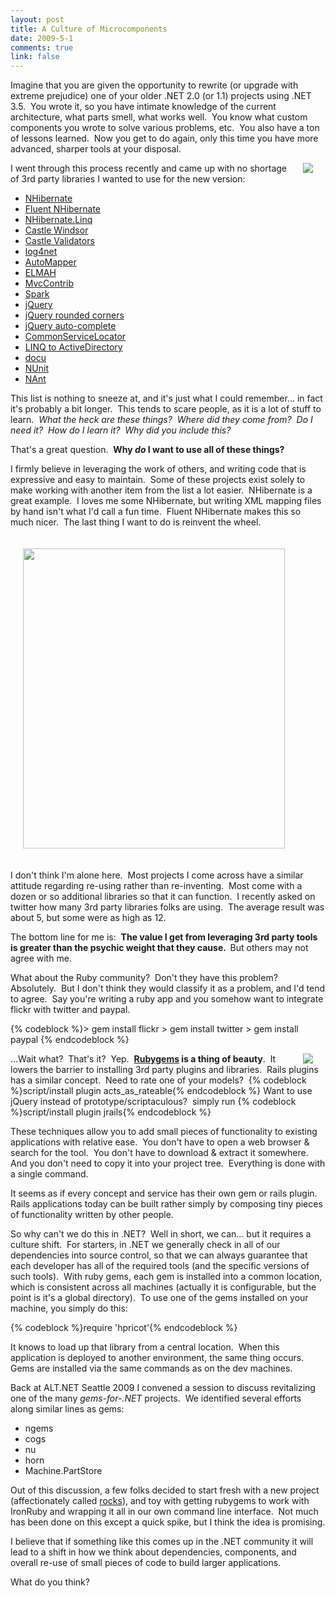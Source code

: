 ```yaml
--- 
layout: post
title: A Culture of Microcomponents
date: 2009-5-1
comments: true
link: false
---
```

<p>Imagine that you are given the opportunity to rewrite (or upgrade with extreme prejudice) one of your older .NET 2.0 (or 1.1) projects using .NET 3.5.&nbsp; You wrote it, so you have intimate knowledge of the current architecture, what parts smell, what works well.&nbsp; You know what custom components you wrote to solve various problems, etc.&nbsp; You also have a ton of lessons learned.&nbsp; Now you get to do again, only this time you have more advanced, sharper tools at your disposal.</p> <p><img style="margin: 0px 20px" align="right" src="http://www.blackwagon.com/Merchant2/graphics/00000001/BRIO010-brio-building-blocks-natural-lg.jpg">I went through this process recently and came up with no shortage of 3rd party libraries I wanted to use for the new version:</p> <ul> <li><a href="https://www.hibernate.org/343.html" target="_blank">NHibernate</a>  <li><a href="http://fluentnhibernate.org/" target="_blank">Fluent NHibernate</a>  <li><a href="http://sourceforge.net/projects/nhcontrib/" target="_blank">NHibernate.Linq</a>  <li><a href="http://www.castleproject.org/container/index.html" target="_blank">Castle Windsor</a>  <li><a href="http://www.castleproject.org/activerecord/documentation/v1rc1/usersguide/validation.html" target="_blank">Castle Validators</a>  <li><a href="http://logging.apache.org/log4net/index.html" target="_blank">log4net</a>  <li><a href="http://www.codeplex.com/AutoMapper" target="_blank">AutoMapper</a>  <li><a href="http://code.google.com/p/elmah/" target="_blank">ELMAH</a>  <li><a href="http://mvccontrib.org" target="_blank">MvcContrib</a>  <li><a href="http://sparkviewengine.com/" target="_blank">Spark</a>  <li><a href="http://jquery.com/" target="_blank">jQuery</a>  <li><a href="http://www.atblabs.com/jquery.corners.html" target="_blank">jQuery rounded corners</a> <li><a href="http://bassistance.de/jquery-plugins/jquery-plugin-autocomplete/" target="_blank">jQuery auto-complete</a>  <li><a href="http://www.codeplex.com/CommonServiceLocator" target="_blank">CommonServiceLocator</a>  <li><a href="http://www.codeplex.com/LINQtoAD" target="_blank">LINQ to ActiveDirectory</a>  <li><a href="http://docu.jagregory.com/" target="_blank">docu</a>  <li><a href="http://nunit.org" target="_blank">NUnit</a>  <li><a href="http://nant.sf.net" target="_blank">NAnt</a></li></ul> <p>This list is nothing to sneeze at, and it's just what I could remember... in fact it's probably a bit longer.&nbsp; This tends to scare people, as it is a lot of stuff to learn.&nbsp; <em>What the heck are these things?&nbsp; Where did they come from?&nbsp; Do I need it?&nbsp; How do I learn it?&nbsp; Why did you include this?</em></p> <p>That's a great question.&nbsp; <strong>Why <em>do</em> I want to use all of these things?</strong>&nbsp;</p> <p>I firmly believe in leveraging the work of others, and writing code that is expressive and easy to maintain.&nbsp; Some of these projects exist solely to make working with another item from the list a lot easier.&nbsp; NHibernate is a great example.&nbsp; I loves me some NHibernate, but writing XML mapping files by hand isn't what I'd call a fun time.&nbsp; Fluent NHibernate makes this so much nicer.&nbsp; The last thing I want to do is reinvent the wheel.</p> <p><img style="margin: 20px" src="http://liambest.com/square.jpg" width="419" height="480"></p> <p>I don't think I'm alone here.&nbsp; Most projects I come across have a similar attitude regarding re-using rather than re-inventing.&nbsp; Most come with a dozen or so additional libraries so that it can function.&nbsp; I recently asked on twitter how many 3rd party libraries folks are using.&nbsp; The average result was about 5, but some were as high as 12.</p> <p>The bottom line for me is:&nbsp; <strong>The value I get from leveraging 3rd party tools is greater than the psychic weight that they cause.&nbsp; </strong>But others may not agree with me.</p> <p>What about the Ruby community?&nbsp; Don't they have this problem?&nbsp; Absolutely.&nbsp; But I don't think they would classify it as a problem, and I'd tend to agree.&nbsp; Say you're writing a ruby app and you somehow want to integrate flickr with twitter and paypal.</p>{% codeblock %}&gt; gem install flickr
&gt; gem install twitter
&gt; gem install paypal
{% endcodeblock %}
<style type="text/css">.csharpcode, .csharpcode pre
{
font-size: small;
color: black;
font-family: consolas, "Courier New", courier, monospace;
background-color: #ffffff;
/*white-space: pre;*/
}
.csharpcode pre { margin: 0em; }
.csharpcode .rem { color: #008000; }
.csharpcode .kwrd { color: #0000ff; }
.csharpcode .str { color: #006080; }
.csharpcode .op { color: #0000c0; }
.csharpcode .preproc { color: #cc6633; }
.csharpcode .asp { background-color: #ffff00; }
.csharpcode .html { color: #800000; }
.csharpcode .attr { color: #ff0000; }
.csharpcode .alt
{
background-color: #f4f4f4;
width: 100%;
margin: 0em;
}
.csharpcode .lnum { color: #606060; }
</style>
<p><img style="margin: 0px 20px" align="right" src="http://www.workingwithrails.com/images/ruby-gem.png?1213632569">...Wait what?&nbsp; That's it?&nbsp; Yep.&nbsp; <strong><a href="http://rubygems.org/" target="_blank">Rubygems</a> is a thing of beauty</strong>.&nbsp; It lowers the barrier to installing 3rd party plugins and libraries.&nbsp; Rails plugins has a similar concept.&nbsp; Need to rate one of your models?&nbsp; {% codeblock %}script/install plugin acts_as_rateable{% endcodeblock %} Want to use jQuery instead of prototype/scriptaculous?&nbsp; simply run {% codeblock %}script/install plugin jrails{% endcodeblock %}
<p></p>
<p>These techniques allow you to add small pieces of functionality to existing applications with relative ease.&nbsp; You don't have to open a web browser &amp; search for the tool.&nbsp; You don't have to download &amp; extract it somewhere.&nbsp; And you don't need to copy it into your project tree.&nbsp; Everything is done with a single command.</p>
<p>It seems as if every concept and service has their own gem or rails plugin.&nbsp; Rails applications today can be built rather simply by composing tiny pieces of functionality written by other people.&nbsp; <br></p>
<p>So why can't we do this in .NET?&nbsp; Well in short, we can... but it requires a culture shift.&nbsp; For starters, in .NET we generally check in all of our dependencies into source control, so that we can always guarantee that each developer has all of the required tools (and the specific versions of such tools).&nbsp; With ruby gems, each gem is installed into a common location, which is consistent across all machines (actually it is configurable, but the point is it's a global directory).&nbsp; To use one of the gems installed on your machine, you simply do this:</p>{% codeblock %}require <span class="str">'hpricot'</span>{% endcodeblock %}
<style type="text/css">.csharpcode, .csharpcode pre
{
font-size: small;
color: black;
font-family: consolas, "Courier New", courier, monospace;
background-color: #ffffff;
/*white-space: pre;*/
}
.csharpcode pre { margin: 0em; }
.csharpcode .rem { color: #008000; }
.csharpcode .kwrd { color: #0000ff; }
.csharpcode .str { color: #006080; }
.csharpcode .op { color: #0000c0; }
.csharpcode .preproc { color: #cc6633; }
.csharpcode .asp { background-color: #ffff00; }
.csharpcode .html { color: #800000; }
.csharpcode .attr { color: #ff0000; }
.csharpcode .alt
{
background-color: #f4f4f4;
width: 100%;
margin: 0em;
}
.csharpcode .lnum { color: #606060; }
</style>
<p>It knows to load up that library from a central location.&nbsp; When this application is deployed to another environment, the same thing occurs.&nbsp; Gems are installed via the same commands as on the dev machines. </p>
<p>Back at ALT.NET Seattle 2009 I convened a session to discuss revitalizing one of the many <em>gems-for-.NET</em> projects.&nbsp; We identified several efforts along similar lines as gems:</p>
<ul>
<li>ngems
<li>cogs
<li>nu
<li>horn
<li>Machine.PartStore</li></ul>
<p> Out of this discussion, a few folks decided to start fresh with a new project (affectionately called <a href="http://github.com/scottcreynolds/rocks/tree/master" target="_blank">rocks</a>), and toy with getting rubygems to work with IronRuby and wrapping it all in our own command line interface.&nbsp; Not much has been done on this except a quick spike, but I think the idea is promising.</p>
<p>I believe that if something like this comes up in the .NET community it will lead to a shift in how we think about dependencies, components, and overall re-use of small pieces of code to build larger applications.&nbsp; </p>
<p>What do you think?</p>
